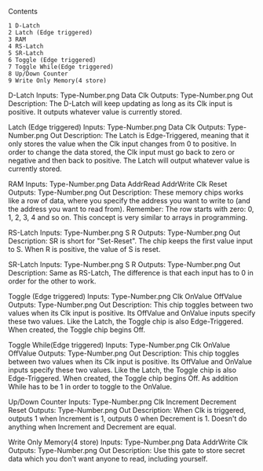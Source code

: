 Contents

    1 D-Latch
    2 Latch (Edge triggered)
    3 RAM
    4 RS-Latch
    5 SR-Latch
    6 Toggle (Edge triggered)
    7 Toggle While(Edge triggered)
    8 Up/Down Counter
    9 Write Only Memory(4 store)

D-Latch
Inputs: 	Type-Number.png Data Clk
Outputs: 	Type-Number.png Out
Description: 	The D-Latch will keep updating as long as its Clk input is positive. It outputs whatever value is currently stored.



Latch (Edge triggered)
Inputs: 	Type-Number.png Data Clk
Outputs: 	Type-Number.png Out
Description: 	The Latch is Edge-Triggered, meaning that it only stores the value when the Clk input changes from 0 to positive. In order to change the data stored, the Clk input must go back to zero or negative and then back to positive. The Latch will output whatever value is currently stored.



RAM
Inputs: 	Type-Number.png Data AddrRead AddrWrite Clk Reset
Outputs: 	Type-Number.png Out
Description: 	These memory chips works like a row of data, where you specify the address you want to write to (and the address you want to read from).
Remember: The row starts with zero: 0, 1, 2, 3, 4 and so on. This concept is very similar to arrays in programming.



RS-Latch
Inputs: 	Type-Number.png S R
Outputs: 	Type-Number.png Out
Description: 	SR is short for "Set-Reset". The chip keeps the first value input to S. When R is positive, the value of S is reset.



SR-Latch
Inputs: 	Type-Number.png S R
Outputs: 	Type-Number.png Out
Description: 	Same as RS-Latch, The difference is that each input has to 0 in order for the other to work.



Toggle (Edge triggered)
Inputs: 	Type-Number.png Clk OnValue OffValue
Outputs: 	Type-Number.png Out
Description: 	This chip toggles between two values when its Clk input is positive. Its OffValue and OnValue inputs specify these two values. Like the Latch, the Toggle chip is also Edge-Triggered. When created, the Toggle chip begins Off.



Toggle While(Edge triggered)
Inputs: 	Type-Number.png Clk OnValue OffValue
Outputs: 	Type-Number.png Out
Description: 	This chip toggles between two values when its Clk input is positive. Its OffValue and OnValue inputs specify these two values. Like the Latch, the Toggle chip is also Edge-Triggered. When created, the Toggle chip begins Off. As addition While has to be 1 in order to toggle to the OnValue.



Up/Down Counter
Inputs: 	Type-Number.png Clk Increment Decrement Reset
Outputs: 	Type-Number.png Out
Description: 	When Clk is triggered, outputs 1 when Increment is 1, outputs 0 when Decrement is 1. Doesn't do anything when Increment and Decrement are equal.



Write Only Memory(4 store)
Inputs: 	Type-Number.png Data AddrWrite Clk
Outputs: 	Type-Number.png Out
Description: 	Use this gate to store secret data which you don't want anyone to read, including yourself.